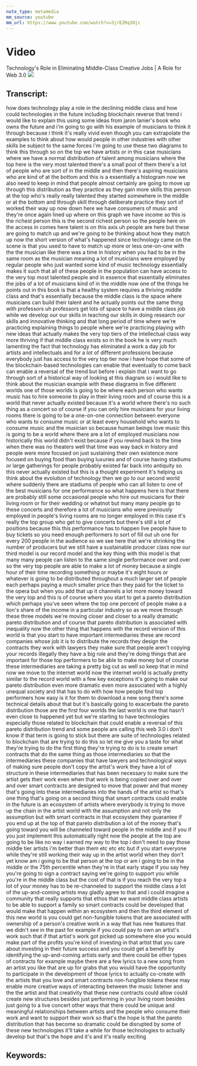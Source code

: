 ```yaml
---
note_type: metamedia
mm_source: youtube
mm_url: https://www.youtube.com/watch?v=3jrEZKq3Ojc
---
```


# Video
Technology's Role in Eliminating Middle-Class Creative Jobs | A Role for Web 3.0
![](https://www.youtube.com/watch?v=3jrEZKq3Ojc)

## Transcript:
how does technology play a role in the
declining middle class and how could
technologies in the future including
blockchain
reverse that trend i would like to
explain this using some ideas from jaron
lanier's book who owns the future
and i'm going to go with his example of
musicians to think it through
because i think it's really vivid even
though you can extrapolate the examples
to think about how would people in other
industries with other skills
be subject to the same forces i'm going
to use these two diagrams to think this
through
so on the top we have artists or in this
case musicians
where we have a normal distribution of
talent among musicians where the top
here is the very most talented there's a
small pool of them there's a lot of
people who are sort of in the middle and
then there's aspiring musicians who are
kind of at the bottom
and this is a essentially a histogram
now we also need to keep in mind that
people almost certainly are going to
move up through this distribution
as they practice as they gain more
skills
this person at the top who's really
really talented they started somewhere
in the middle or at the bottom
and through skill through deliberate
practice they sort of worked their way
up now down here we have consumers of
music
and they're once again lined up
where on this graph we have income so
this is the richest person this is the
second richest person so the people here
on the access in comes here
talent is on this axis uh people are
here but these are going to match up and
we're going to be thinking about how
they match up now the short version of
what's happened since technology came on
the scene
is that you used to have to match up
more or less one-on-one with the the
musician
like there was a time in history when
you had to be in the same room as the
musician
meaning a lot of musicians were employed
by regular people who just wanted some
kind of music technology essentially
makes it such that all of these people
in the population can have access to the
very top most talented people
and in essence that essentially
eliminates the jobs of a lot of
musicians kind of in the middle now one
of the things he points out in this book
is that a healthy system requires a
thriving middle class
and that's essentially because the
middle class is the space where
musicians can build their talent and he
actually points out the same thing with
professors
uh professors get lots of space to have
a middle class job while we develop our
our skills in teaching our skills in
doing research our skills and innovative
thinking
and that long period of time where we're
practicing
explaining things to people where we're
practicing playing with new ideas
that actually makes the very top tiers
of the intellectual class way more
thriving if that middle class exists so
in the book he is very much lamenting
the fact that technology has eliminated
a
work a day job for artists and
intellectuals and for a lot of different
professions
because everybody just has access to the
very top tier now i have hope that some
of the blockchain-based technologies can
enable that eventually to come back can
enable a reversal of the trend but
before i explain that i want to go
through sort of a historical way of
looking at
this diagram so i would like to think
about the musician example with these
diagrams in five different worlds
one of those worlds is going to be where
each person who wants music
has to hire someone to play in their
living room and of course this is a
world that never actually existed
because it's a world where there's no
such thing as a concert so of course if
you can only hire musicians for your
living rooms there is going to be a
one-on-one connection between everyone
who wants to consume music or at least
every household who wants to consume
music
and the musician so because human beings
love music this is going to be a world
where there are a lot of employed
musicians now historically this world
didn't exist because if you rewind back
to the time when there was no theaters
well that time was way back in history
and people were more focused on just
sustaining their own
existence more focused on buying food
than buying luxuries
and of course having stadiums or large
gatherings for people probably existed
far back into antiquity so this never
actually existed but this is a thought
experiment it's helping us think about
the evolution of technology then we go
to our second world where suddenly there
are stadiums of people who can all
listen to one of the best musicians
for one performance so what happens here
is that there are probably still some
occasional people who hire out musicians
for their living room
or for their wedding or whatnot
but many many people go to these
concerts and therefore a lot of
musicians who were previously employed
in people's living rooms
are no longer employed in this case it's
really the top group who get to give
concerts
but there's still a lot of positions
because this this performance has to
happen live
people have to buy tickets
so you need enough performers to sort of
fill out
uh one for every 200 people in the
audience so we see here that we're
shrinking the number of producers but we
still have a sustainable producer class
now our third model is our record model
and the key thing with this model is
that many many people can listen to the
same single performance
over and over so the very top people are
able to make a lot of money because a
single hour of their time recording
something or maybe it's eight hours or
whatever is going to
be distributed throughout a much larger
set of people each perhaps paying a much
smaller price than they paid for the
ticket
to the opera but
when you add that up it channels a lot
more money toward the very top
and this is of course where you start to
get a pareto distribution which perhaps
you've seen where the top one percent of
people make
a a lion's share of the income
in a particular industry so as we move
through these three models we're moving
closer and closer to a really dramatic
pareto distribution and of course that
pareto distribution is associated with
inequality now the other thing that
happens with the record version of this
world
is that you start to have important
intermediaries these are record
companies whose job it is to distribute
the records
they design the contracts they work with
lawyers they make sure that people
aren't copying your records illegally
they have a big role and they're doing
things that are important for those top
performers to be able to make money
but of course these intermediaries are
taking a pretty big cut as well so keep
that in mind now we move to the internet
world now the internet world is actually
pretty similar to the record world
with a few key exceptions it's going to
make our pareto distribution even more
dramatic even more associated with a
highly unequal society and that has to
do with how how people find top
performers how easy is it for them to
download a new song
there's some technical details about
that but it's basically going to
exacerbate
the pareto distribution those are the
first four worlds
the last world is one that hasn't even
close to happened yet
but we're starting to have technologies
especially those related to blockchain
that could enable a reversal of this
pareto distribution trend and some
people are calling this web 3.0
i don't know if that term is going to
stick but there are suite of
technologies related to blockchain that
are trying to do this so let me give you
a taste for what they're trying to do
the first thing they're trying to do is
to create smart contracts that do the
same thing as those intermediaries so
that the intermediaries these companies
that have lawyers and
technological ways of making sure people
don't copy
the artist's work they have a lot of
structure in these intermediaries
that has been necessary to make sure the
artist gets their work even when that
work is being copied over and over and
over smart contracts are designed to
move that power and that money that's
going into these intermediaries
into the hands of the artist
so that's one thing that's going on a
second thing that smart contracts could
enable in the future
is an ecosystem of artists where
everybody is trying to move up the chain
in the artist world
with the assumption and not only the
assumption but with smart contracts in
that ecosystem they guarantee
if you end up at the top of that pareto
distribution
a lot of the money that's going toward
you will be channeled toward people in
the middle
and if you if you just implement this
automatically
right now the people at the top are
going to be like no way i earned my way
to the top i don't need to pay those
middle tier artists i'm better than them
etc etc etc
but if you start everyone while they're
still working their way up in the artist
world when they don't yet know am i
going to be that person at the top or am
i going to be in the middle or the 75th
percentile when they're in that early
stage if you say hey you're going to
sign a contract saying
we're going to support you while you're
in the middle class
but the cost of that is if you reach the
very top
a lot of your money has to be
re-channeled to support the middle class
a lot of the up-and-coming artists may
gladly agree to that and i could imagine
a community that really supports that
ethos that we want middle class artists
to be able to support a family
so smart contracts could be developed
that would make that happen within an
ecosystem and then the third element of
this new world
is you could get
non-fungible tokens that are associated
with ownership of a person's creative
work
in a way that has new features that we
didn't see in the past for example if
you could pay to own
an artist's work such that if that
artist's work got picked up somewhere
else you would make part of the profits
you're kind of investing in that artist
that you care about investing in their
future success and you could get a
benefit by identifying the up-and-coming
artists early and there could be other
types of contracts for example
maybe there are a few lyrics to a new
song from an artist you like that are
up for grabs that you would have the
opportunity to participate in the
development of those lyrics to actually
co-create with the artists that you love
and smart contracts non-fungible tokens
these may enable more creative ways of
interacting between
the music listener and the the artist
and that creativity that these new
contracts could allow
could create new structures besides just
performing in your living room besides
just going to a live concert
other ways that there could be unique
and meaningful relationships between
artists and the people who consume their
work and want to support their work so
that's the hope is that the pareto
distribution that has become so dramatic
could be disrupted by some of these new
technologies
it'll take a while for those
technologies to actually develop
but that's the hope
and it's and it's really exciting


## Keywords:
